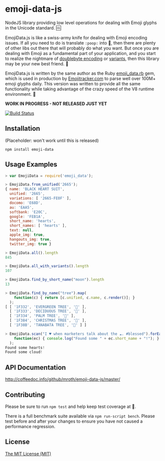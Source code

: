 # emoji-data-js

NodeJS library providing low level operations for dealing with Emoji
glyphs in the Unicode standard. :cool:

EmojiData.js is like a swiss-army knife for dealing with Emoji encoding issues.
If all you need to do is translate `:poop:` into :poop:, then there are plenty
of other libs out there that will probably do what you want.  But once you are
dealing with Emoji as a fundamental part of your application, and you start to
realize the nightmare of [doublebyte encoding][doublebyte] or
[variants][variant], then this library may be your new best friend.
:raised_hands:

EmojiData.js is written by the same author as the Ruby [emoji_data.rb][rb] gem,
which is used in production by [Emojitracker.com][emojitracker] to parse well
over 100M+ emoji glyphs daily. This version was written to provide all the same
functionality while taking advantage of the crazy speed of the V8 runtime
environment. :dizzy:

**WORK IN PROGRESS - NOT RELEASED JUST YET**

[![Build Status](https://travis-ci.org/mroth/emoji-data-js.svg?branch=master)](https://travis-ci.org/mroth/emoji-data-js)

[doublebyte]: http://www.quora.com/Why-does-using-emoji-reduce-my-SMS-character-limit-to-70
[variant]: http://www.unicode.org/L2/L2011/11438-emoji-var.pdf
[rb]: https://github.com/mroth/emoji_data.rb
[emojitracker]: http://www.emojitracker.com

## Installation
(Placeholder: won't work until this is released)

    npm install emoji-data

## Usage Examples

```js
> var EmojiData = require('emoji_data');

> EmojiData.from_unified('2665');
{ name: 'BLACK HEART SUIT',
  unified: '2665',
  variations: [ '2665-FE0F' ],
  docomo: 'E68D',
  au: 'EAA5',
  softbank: 'E20C',
  google: 'FEB1A',
  short_name: 'hearts',
  short_names: [ 'hearts' ],
  text: null,
  apple_img: true,
  hangouts_img: true,
  twitter_img: true }

> EmojiData.all().length
845

> EmojiData.all_with_variants().length
107

> EmojiData.find_by_short_name("moon").length
13

> EmojiData.find_by_name("tree").map(
    function(c) { return [c.unified, c.name, c.render()]; }
  );
[ [ '1F332', 'EVERGREEN TREE', '🌲' ],
  [ '1F333', 'DECIDUOUS TREE', '🌳' ],
  [ '1F334', 'PALM TREE', '🌴' ],
  [ '1F384', 'CHRISTMAS TREE', '🎄' ],
  [ '1F38B', 'TANABATA TREE', '🎋' ] ]

> EmojiData.scan("I ♥ when marketers talk about the ☁. #blessed").forEach(
    function(ec) { console.log("Found some " + ec.short_name + "!"); }
  );
Found some hearts!
Found some cloud!
```

## API Documentation

http://coffeedoc.info/github/mroth/emoji-data-js/master/

## Contributing

Please be sure to run `npm test` and help keep test coverage at :100:.

There is a full benchmark suite available via `npm run-script bench`.  Please
test before and after your changes to ensure you have not caused a performance
regression.

## License

[The MIT License (MIT)](LICENSE)
